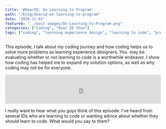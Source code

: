 ```yaml
---
title: '#DearID: On Learning to Program'
path: "/blog/dearid-on-learning-to-program"
date: '2016-11-03'
featured: "../post-images/On-Learning-to-Program.png"
categories: ["Coding", "Dear ID Show"]
tags: ["coding", "learning experience design", "learning to code", "programming", "web development"]
---
```


This episode, I talk about my coding journey and how coding helps us to solve more problems as learning experience designers. You  may be evaluating whether or not learning to code is a worthwhile endeavor. I show how coding has helped me to expand my solution options, as well as why coding may not be for everyone.

<iframe src="https://simplecast.com/e/47495?style=medium-light" width="100%" height="94px" frameborder="0" scrolling="no" seamless=""></iframe>

I really want to hear what you guys think of this episode. I've heard from several IDs who are learning to code or wanting advice about whether they should learn to code. What would you say to them?
